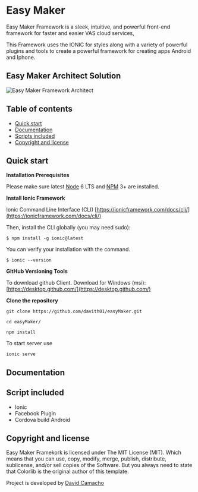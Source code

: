 # Easy Maker

Easy Maker Framework is a sleek, intuitive, and powerful front-end framework for faster and easier VAS cloud services, 

This Framework uses the IONIC for styles along with a variety of powerful plugins and tools to create a powerful framework for creating apps Android and Iphone.

## Easy Maker Architect Solution

![Easy Maker Framework Architect](http://fundacionjesusdenazareth.org/easyMarket/imgs/solution-arquitect.jpeg "Services Framework Architect Preview")

## Table of contents

* [Quick start](#quick-start)
* [Documentation](#documentation)
* [Scripts included](#script-included) 
* [Copyright and license](#copyright-and-license)


## Quick start

**Installation Prerequisites**

Please make sure latest [Node](https://ionicframework.com/docs/resources/what-is/#node) 6 LTS and [NPM](https://ionicframework.com/docs/resources/what-is/#npm) 3+ are installed.



**Install Ionic Framework**

Ionic Command Line Interface (CLI) [https://ionicframework.com/docs/cli/](https://ionicframework.com/docs/cli/)

Then, install the CLI globally (you may need sudo):
```
$ npm install -g ionic@latest
```

You can verify your installation with the command.
```
$ ionic --version 
```

**GitHub Versioning Tools**

To download github Client.
Download for Windows (msi): [https://desktop.github.com/](https://desktop.github.com/)

**Clone the repository**
```
git clone https://github.com/davith01/easyMaker.git
```
```
cd easyMaker/
```
```
npm install
```

To start server use

```
ionic serve
```


## Documentation

## Script included

* Ionic
* Facebook Plugin
* Cordova build Android
 

## Copyright and license

Easy Maker Framekork is licensed under The MIT License (MIT). Which means that you can use, copy, modify, merge, publish, distribute, sublicense, and/or sell copies of the Software. But you always need to state that Colorlib is the original author of this template.

Project is developed by [David Camacho](https://davithc01@gmail.com)
